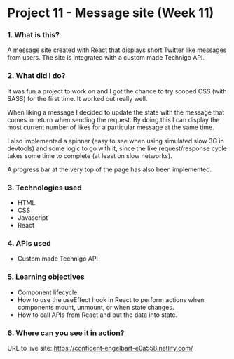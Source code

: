 # Project 11 - Message site (Week 11)

### 1. What is this?

A message site created with React that displays short Twitter like messages from users. The site is integrated with a custom made Technigo API.

### 2. What did I do?

It was fun a project to work on and I got the chance to try scoped CSS (with SASS) for the first time. It worked out really well.

When liking a message I decided to update the state with the message that comes in return when sending the request. By doing this I can display the most current number of likes for a particular message at the same time.

I also implemented a spinner (easy to see when using simulated slow 3G in devtools) and some logic to go with it, since the like request/response cycle takes some time to complete (at least on slow networks).

A progress bar at the very top of the page has also been implemented.

### 3. Technologies used

- HTML
- CSS
- Javascript
- React

### 4. APIs used

- Custom made Technigo API

### 5. Learning objectives

- Component lifecycle.
- How to use the useEffect hook in React to perform actions when components mount, unmount, or when state changes.
- How to call APIs from React and put the data into state.

### 6. Where can you see it in action?

URL to live site: https://confident-engelbart-e0a558.netlify.com/

